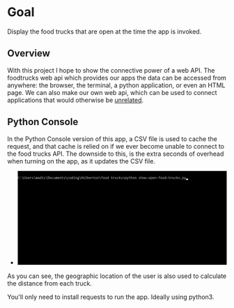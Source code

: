 # Goal
Display the food trucks that are open at the time the app is invoked.

## Overview
With this project I hope to show the connective power of a web API. The foodtrucks web api which provides our apps the data can be accessed from anywhere: the browser, the terminal, a python application, or even an HTML page. We can also make our own web api, which can be used to connect applications that would otherwise be [unrelated](https://github.com/jamangi/redtrucks/tree/master/visitors_service). 

## Python Console
In the Python Console version of this app, a CSV file is used to cache the request, and that cache is relied on if we ever become unable to connect to the food trucks API. The downside to this, is the extra seconds of overhead when turning on the app, as it updates the CSV file. 

* ![console](https://github.com/jamangi/redtrucks/blob/master/writeup/images/console.gif)

As you can see, the geographic location of the user is also used to calculate the distance from each truck. 

You'll only need to install requests to run the app. Ideally using python3. 
